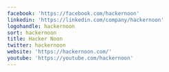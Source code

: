 ```yaml
---
facebook: 'https://facebook.com/hackernoon'
linkedin: 'https://linkedin.com/company/hackernoon'
logohandle: hackernoon
sort: hackernoon
title: Hacker Noon
twitter: hackernoon
website: 'https://hackernoon.com/'
youtube: 'https://youtube.com/hackernoon'
---
```

